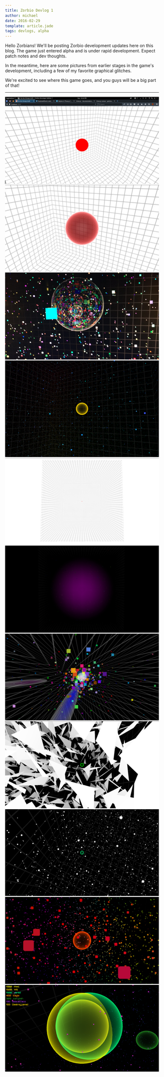 ```yaml
---
title: Zorbio Devlog 1
author: michael
date: 2016-02-29
template: article.jade
tags: devlogs, alpha
---
```


Hello Zorbians!  We'll be posting Zorbio development updates here on this blog.
The game just entered alpha and is under rapid development.  Expect patch notes
and dev thoughts.

In the meantime, here are some pictures from earlier stages in the game's
development, including a few of my favorite graphical glitches.

We're excited to see where this game goes, and you guys will be a big part of
that!

----

![zorbio image](00.png)
![zorbio image](01.jpg)
![zorbio image](02.jpg)
![zorbio image](03.png)
![zorbio image](04.png)
![zorbio image](05.png)
![zorbio image](06.png)
![zorbio image](07.png)
![zorbio image](08.png)
![zorbio image](09.png)
![zorbio image](10.png)
